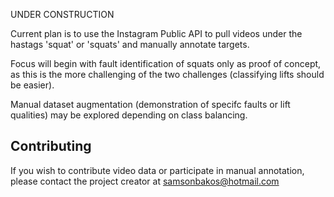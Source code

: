 UNDER CONSTRUCTION

Current plan is to use the Instagram Public API to pull videos under the hastags 'squat' or 'squats' and manually annotate targets. 

Focus will begin with fault identification of squats only as proof of concept, as this is the more challenging of the two challenges (classifying lifts should be easier). 

Manual dataset augmentation (demonstration of specifc faults or lift qualities) may be explored depending on class balancing.

## Contributing

If you wish to contribute video data or participate in manual annotation, please contact the project creator at samsonbakos@hotmail.com
